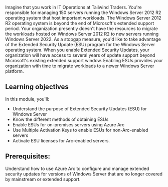 Imagine that you work in IT Operations at Tailwind Traders. You're responsible for managing 150 servers running the Windows Server 2012 R2 operating system that host important workloads. The Windows Server 2012 R2 operating system is beyond the end of Microsoft's extended support period. Your organization presently doesn't have the resources to migrate the workloads hosted on Windows Server 2012 R2 to new servers running Windows Server 2022. As a stopgap measure, you'd like to take advantage of the Extended Security Update (ESU) program for the Windows Server operating system. When you enable Extended Security Updates, your organization will have access to several years of update support beyond Microsoft's existing extended support window. Enabling ESUs provides your organization with time to migrate workloads to a newer Windows Server platform.

## Learning objectives

In this module, you'll:

- Understand the purpose of Extended Security Updates (ESU) for Windows Server
- Know the different methods of obtaining ESUs
- Enable ESUs for on-premises servers using Azure Arc
- Use Multiple Activation Keys to enable ESUs for non-Arc-enabled servers
- Activate ESU licenses for Arc-enabled servers.

## Prerequisites:

Understand how to use Azure Arc to configure and manage extended security updates for versions of Windows Server that are no longer covered by mainstream or extended support.